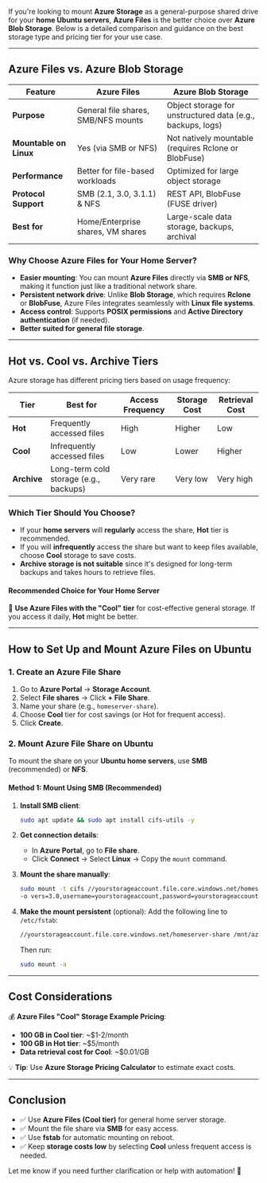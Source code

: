 If you're looking to mount **Azure Storage** as a general-purpose shared drive for your **home Ubuntu servers**, **Azure Files** is the better choice over **Azure Blob Storage**. Below is a detailed comparison and guidance on the best storage type and pricing tier for your use case.

---

## **Azure Files vs. Azure Blob Storage**

| Feature | **Azure Files** | **Azure Blob Storage** |
|---------|---------------|------------------|
| **Purpose** | General file shares, SMB/NFS mounts | Object storage for unstructured data (e.g., backups, logs) |
| **Mountable on Linux** | Yes (via SMB or NFS) | Not natively mountable (requires Rclone or BlobFuse) |
| **Performance** | Better for file-based workloads | Optimized for large object storage |
| **Protocol Support** | SMB (2.1, 3.0, 3.1.1) & NFS | REST API, BlobFuse (FUSE driver) |
| **Best for** | Home/Enterprise shares, VM shares | Large-scale data storage, backups, archival |

### **Why Choose Azure Files for Your Home Server?**
- **Easier mounting**: You can mount **Azure Files** directly via **SMB or NFS**, making it function just like a traditional network share.
- **Persistent network drive**: Unlike **Blob Storage**, which requires **Rclone** or **BlobFuse**, Azure Files integrates seamlessly with **Linux file systems**.
- **Access control**: Supports **POSIX permissions** and **Active Directory authentication** (if needed).
- **Better suited for general file storage**.

---

## **Hot vs. Cool vs. Archive Tiers**
Azure storage has different pricing tiers based on usage frequency:

| **Tier** | **Best for** | **Access Frequency** | **Storage Cost** | **Retrieval Cost** |
|----------|-------------|----------------------|------------------|-------------------|
| **Hot** | Frequently accessed files | High | Higher | Low |
| **Cool** | Infrequently accessed files | Low | Lower | Higher |
| **Archive** | Long-term cold storage (e.g., backups) | Very rare | Very low | Very high |

### **Which Tier Should You Choose?**
- If your **home servers** will **regularly** access the share, **Hot** tier is recommended.
- If you will **infrequently** access the share but want to keep files available, choose **Cool** storage to save costs.
- **Archive storage is not suitable** since it's designed for long-term backups and takes hours to retrieve files.

#### **Recommended Choice for Your Home Server**
🔹 **Use Azure Files with the "Cool" tier** for cost-effective general storage. If you access it daily, **Hot** might be better.

---

## **How to Set Up and Mount Azure Files on Ubuntu**
### **1. Create an Azure File Share**
1. Go to **Azure Portal** → **Storage Account**.
2. Select **File shares** → Click **+ File Share**.
3. Name your share (e.g., `homeserver-share`).
4. Choose **Cool** tier for cost savings (or Hot for frequent access).
5. Click **Create**.

### **2. Mount Azure File Share on Ubuntu**
To mount the share on your **Ubuntu home servers**, use **SMB** (recommended) or **NFS**.

#### **Method 1: Mount Using SMB (Recommended)**
1. **Install SMB client**:
   ```bash
   sudo apt update && sudo apt install cifs-utils -y
   ```

2. **Get connection details**:
   - In **Azure Portal**, go to **File share**.
   - Click **Connect** → Select **Linux** → Copy the `mount` command.

3. **Mount the share manually**:
   ```bash
   sudo mount -t cifs //yourstorageaccount.file.core.windows.net/homeserver-share /mnt/azurefiles \
   -o vers=3.0,username=yourstorageaccount,password=yourstorageaccountkey,dir_mode=0777,file_mode=0777,sec=ntlmssp
   ```

4. **Make the mount persistent** (optional):
   Add the following line to `/etc/fstab`:
   ```bash
   //yourstorageaccount.file.core.windows.net/homeserver-share /mnt/azurefiles cifs vers=3.0,username=yourstorageaccount,password=yourstorageaccountkey,dir_mode=0777,file_mode=0777,sec=ntlmssp 0 0
   ```

   Then run:
   ```bash
   sudo mount -a
   ```

---

## **Cost Considerations**
💰 **Azure Files "Cool" Storage Example Pricing**:
- **100 GB in Cool tier**: ~$1-2/month
- **100 GB in Hot tier**: ~$5/month
- **Data retrieval cost for Cool**: ~$0.01/GB

💡 **Tip**: Use **Azure Storage Pricing Calculator** to estimate exact costs.

---

## **Conclusion**
- ✅ Use **Azure Files (Cool tier)** for general home server storage.
- ✅ Mount the file share via **SMB** for easy access.
- ✅ Use **fstab** for automatic mounting on reboot.
- ✅ Keep **storage costs low** by selecting **Cool** unless frequent access is needed.

Let me know if you need further clarification or help with automation! 🚀